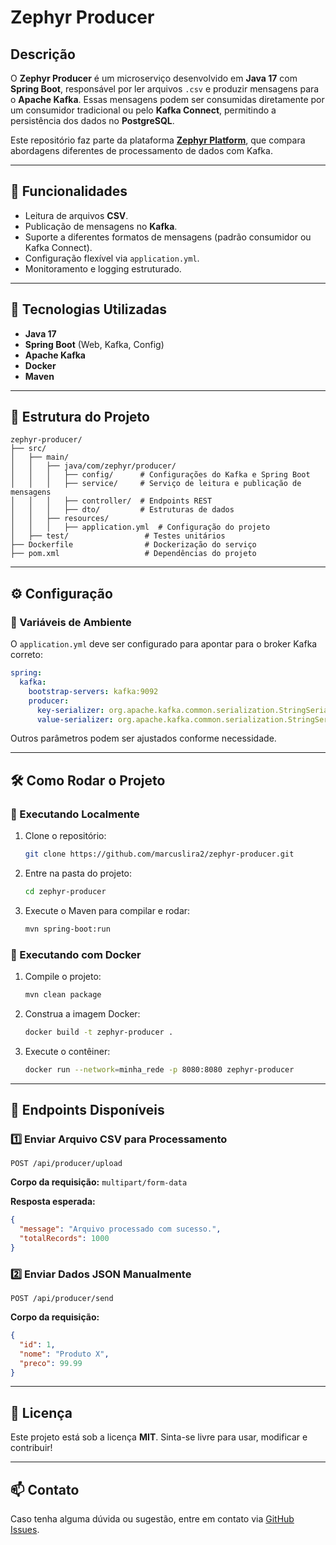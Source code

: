 # Zephyr Producer

## Descrição

O **Zephyr Producer** é um microserviço desenvolvido em **Java 17** com **Spring Boot**, responsável por ler arquivos `.csv` e produzir mensagens para o **Apache Kafka**. Essas mensagens podem ser consumidas diretamente por um consumidor tradicional ou pelo **Kafka Connect**, permitindo a persistência dos dados no **PostgreSQL**.

Este repositório faz parte da plataforma **[Zephyr Platform](https://github.com/marcuslira2/zephyr-platform)**, que compara abordagens diferentes de processamento de dados com Kafka.

---

## 🚀 Funcionalidades

- Leitura de arquivos **CSV**.
- Publicação de mensagens no **Kafka**.
- Suporte a diferentes formatos de mensagens (padrão consumidor ou Kafka Connect).
- Configuração flexível via `application.yml`.
- Monitoramento e logging estruturado.

---

## 📌 Tecnologias Utilizadas

- **Java 17**
- **Spring Boot** (Web, Kafka, Config)
- **Apache Kafka**
- **Docker**
- **Maven**

---

## 📂 Estrutura do Projeto

```
zephyr-producer/
├── src/
│   ├── main/
│   │   ├── java/com/zephyr/producer/
│   │   │   ├── config/      # Configurações do Kafka e Spring Boot
│   │   │   ├── service/     # Serviço de leitura e publicação de mensagens
│   │   │   ├── controller/  # Endpoints REST
│   │   │   ├── dto/         # Estruturas de dados
│   │   ├── resources/
│   │   │   ├── application.yml  # Configuração do projeto
│   ├── test/                 # Testes unitários
├── Dockerfile                # Dockerização do serviço
├── pom.xml                   # Dependências do projeto
```

---

## ⚙️ Configuração

### 📌 Variáveis de Ambiente

O `application.yml` deve ser configurado para apontar para o broker Kafka correto:

```yaml
spring:
  kafka:
    bootstrap-servers: kafka:9092
    producer:
      key-serializer: org.apache.kafka.common.serialization.StringSerializer
      value-serializer: org.apache.kafka.common.serialization.StringSerializer
```

Outros parâmetros podem ser ajustados conforme necessidade.

---

## 🛠 Como Rodar o Projeto

### 🔧 Executando Localmente

1. Clone o repositório:
   ```bash
   git clone https://github.com/marcuslira2/zephyr-producer.git
   ```
2. Entre na pasta do projeto:
   ```bash
   cd zephyr-producer
   ```
3. Execute o Maven para compilar e rodar:
   ```bash
   mvn spring-boot:run
   ```

### 🐳 Executando com Docker

1. Compile o projeto:
   ```bash
   mvn clean package
   ```
2. Construa a imagem Docker:
   ```bash
   docker build -t zephyr-producer .
   ```
3. Execute o contêiner:
   ```bash
   docker run --network=minha_rede -p 8080:8080 zephyr-producer
   ```

---

## 📡 Endpoints Disponíveis

### 1️⃣ Enviar Arquivo CSV para Processamento
```http
POST /api/producer/upload
```
**Corpo da requisição:** `multipart/form-data`

**Resposta esperada:**
```json
{
  "message": "Arquivo processado com sucesso.",
  "totalRecords": 1000
}
```

### 2️⃣ Enviar Dados JSON Manualmente
```http
POST /api/producer/send
```
**Corpo da requisição:**
```json
{
  "id": 1,
  "nome": "Produto X",
  "preco": 99.99
}
```

---

## 📜 Licença

Este projeto está sob a licença **MIT**. Sinta-se livre para usar, modificar e contribuir!

---

## 📫 Contato
Caso tenha alguma dúvida ou sugestão, entre em contato via [GitHub Issues](https://github.com/marcuslira2/zephyr-producer/issues).

